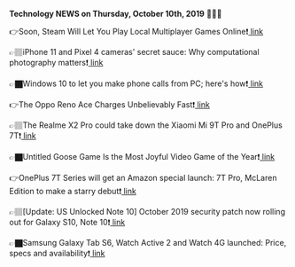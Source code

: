 <b>Technology NEWS on Thursday, October 10th, 2019</b> 📡📡📡 

👉Soon, Steam Will Let You Play Local Multiplayer Games Online❗️<a href='https://www.google.com/url?rct=j&sa=t&url=https://kotaku.com/soon-steam-will-let-you-play-local-multiplayer-games-o-1838935673&ct=ga&cd=CAIyGmVjZmViYzNiZjFkNzQyNDM6Y29tOmVuOlVT&usg=AFQjCNFTKPeorNETA6nyfSSeb1jtk-GlmQ'> link</a>

👉🏽iPhone 11 and Pixel 4 cameras' secret sauce: Why computational photography matters❗️<a href='https://www.google.com/url?rct=j&sa=t&url=https://www.cnet.com/news/iphone-11-pixel-4-camera-secret-sauce-why-computational-photography-matters/&ct=ga&cd=CAIyGmVjZmViYzNiZjFkNzQyNDM6Y29tOmVuOlVT&usg=AFQjCNGEChSrZEqN6ySRzufSmMjxK2iu5A'> link</a>

👉🏿Windows 10 to let you make phone calls from PC; here's how❗️<a href='https://www.google.com/url?rct=j&sa=t&url=https://www.financialexpress.com/industry/technology/windows-10-to-let-you-make-phone-calls-from-pc-heres-how/1731956/&ct=ga&cd=CAIyGmVjZmViYzNiZjFkNzQyNDM6Y29tOmVuOlVT&usg=AFQjCNH7pCJfRsZ5ZjgkxK432jB4zJuotA'> link</a>

👉The Oppo Reno Ace Charges Unbelievably Fast❗️<a href='https://www.google.com/url?rct=j&sa=t&url=https://www.tomsguide.com/news/oppo-reno-ace&ct=ga&cd=CAIyGmVjZmViYzNiZjFkNzQyNDM6Y29tOmVuOlVT&usg=AFQjCNE-n1ahMSht3S30oZCCeHNXRvxXQA'> link</a>

👉🏽The Realme X2 Pro could take down the Xiaomi Mi 9T Pro and OnePlus 7T❗️<a href='https://www.google.com/url?rct=j&sa=t&url=https://www.trustedreviews.com/news/the-realme-x2-pro-could-take-down-the-xiaomi-mi-9t-pro-and-oneplus-7t-3945321&ct=ga&cd=CAIyGmVjZmViYzNiZjFkNzQyNDM6Y29tOmVuOlVT&usg=AFQjCNFtQJZxiE96vAUIsxWjh8tp_6UZXw'> link</a>

👉🏿Untitled Goose Game Is the Most Joyful Video Game of the Year❗️<a href='https://www.google.com/url?rct=j&sa=t&url=https://www.esquire.com/lifestyle/a29416107/untitled-goose-game-video-game-review/&ct=ga&cd=CAIyGmVjZmViYzNiZjFkNzQyNDM6Y29tOmVuOlVT&usg=AFQjCNGaQqlWXFnwiOfsYxhkB7wVkdgG6A'> link</a>

👉OnePlus 7T Series will get an Amazon special launch: 7T Pro, McLaren Edition to make a starry debut❗️<a href='https://www.google.com/url?rct=j&sa=t&url=https://economictimes.indiatimes.com/magazines/panache/oneplus-7t-series-will-get-an-amazon-special-launch-7t-pro-mclaren-edition-to-make-a-starry-debut/articleshow/71519484.cms&ct=ga&cd=CAIyGmVjZmViYzNiZjFkNzQyNDM6Y29tOmVuOlVT&usg=AFQjCNH2LFuTLllnBOzE-oC2cG2m8wQ6bg'> link</a>

👉🏽[Update: US Unlocked Note 10] October 2019 security patch now rolling out for Galaxy S10, Note 10❗️<a href='https://www.google.com/url?rct=j&sa=t&url=https://9to5google.com/2019/10/10/october-patch-galaxy-s10-note-10/&ct=ga&cd=CAIyGmVjZmViYzNiZjFkNzQyNDM6Y29tOmVuOlVT&usg=AFQjCNFoGL0BbXBSSeqHyAOwBvinoCIKew'> link</a>

👉🏿Samsung Galaxy Tab S6, Watch Active 2 and Watch 4G launched: Price, specs and availability❗️<a href='https://www.google.com/url?rct=j&sa=t&url=https://www.indiatoday.in/technology/news/story/samsung-galaxy-tab-s6-watch-active-2-4g-launched-price-specs-availability-1607963-2019-10-10&ct=ga&cd=CAIyGmVjZmViYzNiZjFkNzQyNDM6Y29tOmVuOlVT&usg=AFQjCNF-r1c5Z0jyiGrCs0RZlt1jkOzobg'> link</a>

